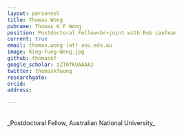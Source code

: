 ```yaml
---
layout: personnel
title: Thomas Wong
pubname: Thomas K F Wong
position: Postdoctoral Fellow<br>joint with Rob Lanfear
current: true
email: thomas.wong (at) anu.edu.au
image: King-Fung-Wong.jpg
github: thomaskf
google_scholar: zZT0fKUAAAAJ
twitter: thomaskfwong
researchgate: 
orcid: 
address: 

---
```


<br>
_Postdoctoral Fellow, Australian National University_